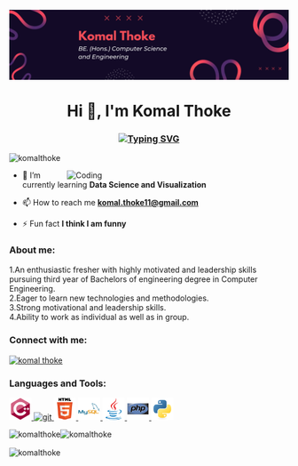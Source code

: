 
<img align="center" src="https://github.com/KomalThoke/KomalThoke/blob/main/Image.png"></a>

<h1 align="center">Hi 👋, I'm Komal Thoke</h1>
<h3 align="center">
    
[![Typing SVG](https://readme-typing-svg.herokuapp.com?color=%238408AC&lines=Welcome+to+my+GitHub+Profile!;Computer+Science+Student)](https://git.io/typing-svg)

</h3>

<p align="left"> <img src="https://komarev.com/ghpvc/?username=komalthoke&label=Profile%20views&color=0e75b6&style=flat" alt="komalthoke" /> </p>
<img align="right" alt="Coding" width="400" src="https://cdn.dribbble.com/users/2646423/screenshots/5507196/computer.gif">

- 🌱 I’m currently learning **Data Science and Visualization**

- 📫 How to reach me **komal.thoke11@gmail.com**

- ⚡ Fun fact **I think I am funny**



<h3 align="left">About me:</h3>
  
1.An enthusiastic fresher with highly motivated and leadership skills pursuing third year of Bachelors of engineering degree in Computer Engineering.<br>
2.Eager to learn new technologies and methodologies.<br>
3.Strong motivational and leadership skills.<br>
4.Ability to work as individual as well as in group.

<h3 align="left">Connect with me:</h3>
<p align="left">
<a href="https://linkedin.com/in/komal thoke" target="blank"><img align="center" src="https://raw.githubusercontent.com/rahuldkjain/github-profile-readme-generator/master/src/images/icons/Social/linked-in-alt.svg" alt="komal thoke" height="30" width="40" /></a>
  
</p>


<h3 align="left">Languages and Tools:</h3>
<p align="left"> <a href="https://www.w3schools.com/cpp/" target="_blank" rel="noreferrer"> <img src="https://raw.githubusercontent.com/devicons/devicon/master/icons/cplusplus/cplusplus-original.svg" alt="cplusplus" width="40" height="40"/> </a> <a href="https://git-scm.com/" target="_blank" rel="noreferrer"> <img src="https://www.vectorlogo.zone/logos/git-scm/git-scm-icon.svg" alt="git" width="40" height="40"/> </a> <a href="https://www.w3.org/html/" target="_blank" rel="noreferrer"> <img src="https://raw.githubusercontent.com/devicons/devicon/master/icons/html5/html5-original-wordmark.svg" alt="html5" width="40" height="40"/> </a> <a href="https://www.java.com" target="_blank" rel="noreferrer"><img src="https://raw.githubusercontent.com/devicons/devicon/master/icons/mysql/mysql-original-wordmark.svg" alt="mysql" width="40" height="40"/> </a> <a href="https://pandas.pydata.org/" target="_blank" rel="noreferrer"> <img src="https://raw.githubusercontent.com/devicons/devicon/master/icons/java/java-original.svg" alt="java" width="40" height="40"/> </a> <a href="https://www.python.org" target="_blank" rel="noreferrer"><img src="https://raw.githubusercontent.com/devicons/devicon/master/icons/php/php-original.svg" alt="php" width="40" height="40"/> </a> <a href="https://www.python.org" target="_blank" rel="noreferrer"> <img src="https://raw.githubusercontent.com/devicons/devicon/master/icons/python/python-original.svg" alt="python" width="40" height="40"/> </a> </p>


<p><img align="left" src="https://github-readme-stats.vercel.app/api/top-langs?username=komalthoke&show_icons=true&locale=en&layout=compact" alt="komalthoke" /></p>

<p>&nbsp;<img align="left" src="https://github-readme-stats.vercel.app/api?username=komalthoke&show_icons=true&locale=en" alt="komalthoke" /></p>

<p><img align="center" src="https://github-readme-streak-stats.herokuapp.com/?user=komalthoke&" alt="komalthoke" /></p>

